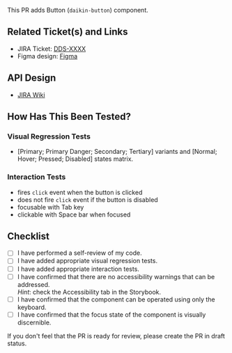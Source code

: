 <!-- Fill in the component name below -->

This PR adds Button (`daikin-button`) component.

## Related Ticket(s) and Links

<!-- Uncomment and fill in the issue number below, if any. -->
<!-- Closes #XXX. -->

<!-- Fill in the links below. -->

- JIRA Ticket: [DDS-XXXX](https://daikinsvoil.atlassian.net/browse/DDS-XXXX)
- Figma design: [Figma](https://www.figma.com/design/wHAhw4yC54Hjq6Whb8FL5T/DDS---741%2C-850-%26-892-%26-884%2C-883---Button%2C-Notification-toast-%26-inline%2C-Text-input%2C-Tab?node-id=19936-7610&m=dev)

## API Design

- [JIRA Wiki](https://daikinsvoil.atlassian.net/wiki/spaces/GDS/pages/3019341872/Button+Component+API)

## How Has This Been Tested?

<!-- Describe what automated tests you added to the codebase. -->

### Visual Regression Tests

- \[Primary; Primary Danger; Secondary; Tertiary\] variants and \[Normal; Hover; Pressed; Disabled\] states matrix.

### Interaction Tests

- fires `click` event when the button is clicked
- does not fire `click` event if the button is disabled
- focusable with Tab key
- clickable with Space bar when focused

## Checklist

- [ ] I have performed a self-review of my code.
- [ ] I have added appropriate visual regression tests.
- [ ] I have added appropriate interaction tests.
- [ ] I have confirmed that there are no accessibility warnings that can be addressed.  
       _Hint_: check the Accessibility tab in the Storybook.
- [ ] I have confirmed that the component can be operated using only the keyboard.
- [ ] I have confirmed that the focus state of the component is visually discernible.

<!-- Testing and linting are not in this checklist, as they are performed by GitHub Actions. -->

If you don't feel that the PR is ready for review, please create the PR in draft status.
